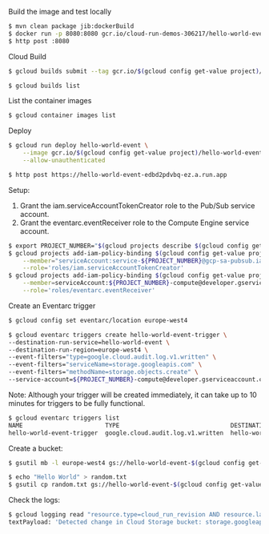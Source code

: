 Build the image and test locally

```bash
$ mvn clean package jib:dockerBuild
$ docker run -p 8080:8080 gcr.io/cloud-run-demos-306217/hello-world-event -d
$ http post :8080
```

Cloud Build

```bash
$ gcloud builds submit --tag gcr.io/$(gcloud config get-value project)/hello-world-event
```

```bash
$ gcloud builds list
```

List the container images

```bash
$ gcloud container images list
```

Deploy 

```bash
$ gcloud run deploy hello-world-event \
    --image gcr.io/$(gcloud config get-value project)/hello-world-event \
    --allow-unauthenticated
```

```bash
$ http post https://hello-world-event-edbd2pdvbq-ez.a.run.app
```

Setup:

1. Grant the iam.serviceAccountTokenCreator role to the Pub/Sub service account.
2. Grant the eventarc.eventReceiver role to the Compute Engine service account.

```bash
$ export PROJECT_NUMBER="$(gcloud projects describe $(gcloud config get-value project) --format='value(projectNumber)')"
$ gcloud projects add-iam-policy-binding $(gcloud config get-value project) \
    --member="serviceAccount:service-${PROJECT_NUMBER}@gcp-sa-pubsub.iam.gserviceaccount.com"\
    --role='roles/iam.serviceAccountTokenCreator'
$ gcloud projects add-iam-policy-binding $(gcloud config get-value project) \
    --member=serviceAccount:${PROJECT_NUMBER}-compute@developer.gserviceaccount.com \
    --role='roles/eventarc.eventReceiver'      
```

Create an Eventarc trigger

```bash
$ gcloud config set eventarc/location europe-west4
```

```bash
$ gcloud eventarc triggers create hello-world-event-trigger \
--destination-run-service=hello-world-event \
--destination-run-region=europe-west4 \
--event-filters="type=google.cloud.audit.log.v1.written" \
--event-filters="serviceName=storage.googleapis.com" \
--event-filters="methodName=storage.objects.create" \
--service-account=${PROJECT_NUMBER}-compute@developer.gserviceaccount.com
```

Note: Although your trigger will be created immediately, it can take up to 10 minutes for triggers to be fully functional.

```bash
$ gcloud eventarc triggers list
NAME                       TYPE                               DESTINATION_RUN_SERVICE  DESTINATION_RUN_PATH  ACTIVE
hello-world-event-trigger  google.cloud.audit.log.v1.written  hello-world-event                              By 21:46:00
```

Create a  bucket:

```bash
$ gsutil mb -l europe-west4 gs://hello-world-event-$(gcloud config get-value project)/
```

```bash
$ echo "Hello World" > random.txt
$ gsutil cp random.txt gs://hello-world-event-$(gcloud config get-value project)/random.txt
```

Check the logs:

```bash
$ gcloud logging read "resource.type=cloud_run_revision AND resource.labels.service_name=hello-world-event" | grep Detect
textPayload: 'Detected change in Cloud Storage bucket: storage.googleapis.com/projects/_/buckets/hello-world-event-cloud-run-demos-306217/objects/random.txt'
```